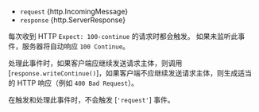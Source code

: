 <!-- YAML
added: v0.3.0
-->

* `request` {http.IncomingMessage}
* `response` {http.ServerResponse}

每次收到 HTTP `Expect: 100-continue` 的请求时都会触发。 
如果未监听此事件，服务器将自动响应 `100 Continue`。

处理此事件时，如果客户端应继续发送请求主体，则调用 [`response.writeContinue()`]，如果客户端不应继续发送请求主体，则生成适当的 HTTP 响应（例如 `400 Bad Request`）。

在触发和处理此事件时，不会触发 [`'request'`] 事件。

